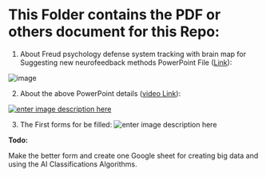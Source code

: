 
# This Folder contains the PDF or others document for this Repo:

 1. About Freud psychology defense system tracking with brain map for
        Suggesting new neurofeedback methods PowerPoint File ([Link](https://github.com/Psychology-Projects/Psychology-Defence-System-Tracking/blob/main/Documents/About%20Freud%20psychology%20system%20tracking%20with%20brain%20map%20for%20Suggesting%20new%20neurofeedback%20methods.ppt)):

![image](https://user-images.githubusercontent.com/6679151/130641934-21bdc754-84c6-4380-8272-a411fbac0e06.png) 

 2. About the above PowerPoint details ([video Link](https://www.namasha.com/v/IJZHkLpZ)):

[![enter image description here][1]][1]

3. The First forms for be filled:
 ![enter image description here](https://i.stack.imgur.com/NQm7g.jpg)

**Todo:**

Make the better form and create one Google sheet for creating big data and using the AI Classifications Algorithms.

  [1]: https://i.stack.imgur.com/esQAT.png
